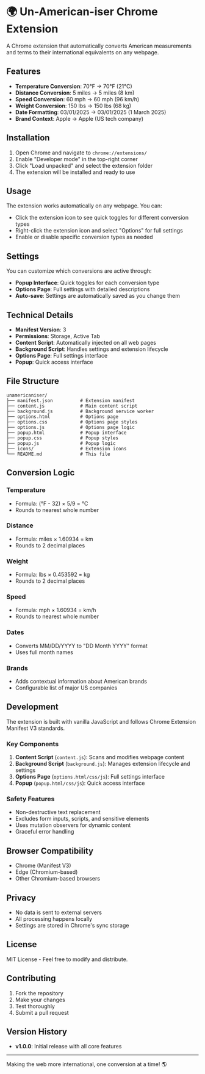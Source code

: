 # 🌍 Un-American-iser Chrome Extension

A Chrome extension that automatically converts American measurements and terms to their international equivalents on any webpage.

## Features

- **Temperature Conversion**: 70°F → 70°F (21°C)
- **Distance Conversion**: 5 miles → 5 miles (8 km)
- **Speed Conversion**: 60 mph → 60 mph (96 km/h)
- **Weight Conversion**: 150 lbs → 150 lbs (68 kg)
- **Date Formatting**: 03/01/2025 → 03/01/2025 (1 March 2025)
- **Brand Context**: Apple → Apple (US tech company)

## Installation

1. Open Chrome and navigate to `chrome://extensions/`
2. Enable "Developer mode" in the top-right corner
3. Click "Load unpacked" and select the extension folder
4. The extension will be installed and ready to use

## Usage

The extension works automatically on any webpage. You can:

- Click the extension icon to see quick toggles for different conversion types
- Right-click the extension icon and select "Options" for full settings
- Enable or disable specific conversion types as needed

## Settings

You can customize which conversions are active through:

- **Popup Interface**: Quick toggles for each conversion type
- **Options Page**: Full settings with detailed descriptions
- **Auto-save**: Settings are automatically saved as you change them

## Technical Details

- **Manifest Version**: 3
- **Permissions**: Storage, Active Tab
- **Content Script**: Automatically injected on all web pages
- **Background Script**: Handles settings and extension lifecycle
- **Options Page**: Full settings interface
- **Popup**: Quick access interface

## File Structure

```
unamericaniser/
├── manifest.json          # Extension manifest
├── content.js             # Main content script
├── background.js          # Background service worker
├── options.html           # Options page
├── options.css            # Options page styles
├── options.js             # Options page logic
├── popup.html             # Popup interface
├── popup.css              # Popup styles
├── popup.js               # Popup logic
├── icons/                 # Extension icons
└── README.md              # This file
```

## Conversion Logic

### Temperature
- Formula: (°F - 32) × 5/9 = °C
- Rounds to nearest whole number

### Distance
- Formula: miles × 1.60934 = km
- Rounds to 2 decimal places

### Weight
- Formula: lbs × 0.453592 = kg
- Rounds to 2 decimal places

### Speed
- Formula: mph × 1.60934 = km/h
- Rounds to nearest whole number

### Dates
- Converts MM/DD/YYYY to "DD Month YYYY" format
- Uses full month names

### Brands
- Adds contextual information about American brands
- Configurable list of major US companies

## Development

The extension is built with vanilla JavaScript and follows Chrome Extension Manifest V3 standards.

### Key Components

1. **Content Script** (`content.js`): Scans and modifies webpage content
2. **Background Script** (`background.js`): Manages extension lifecycle and settings
3. **Options Page** (`options.html/css/js`): Full settings interface
4. **Popup** (`popup.html/css/js`): Quick access interface

### Safety Features

- Non-destructive text replacement
- Excludes form inputs, scripts, and sensitive elements
- Uses mutation observers for dynamic content
- Graceful error handling

## Browser Compatibility

- Chrome (Manifest V3)
- Edge (Chromium-based)
- Other Chromium-based browsers

## Privacy

- No data is sent to external servers
- All processing happens locally
- Settings are stored in Chrome's sync storage

## License

MIT License - Feel free to modify and distribute.

## Contributing

1. Fork the repository
2. Make your changes
3. Test thoroughly
4. Submit a pull request

## Version History

- **v1.0.0**: Initial release with all core features

---

Making the web more international, one conversion at a time! 🌎
